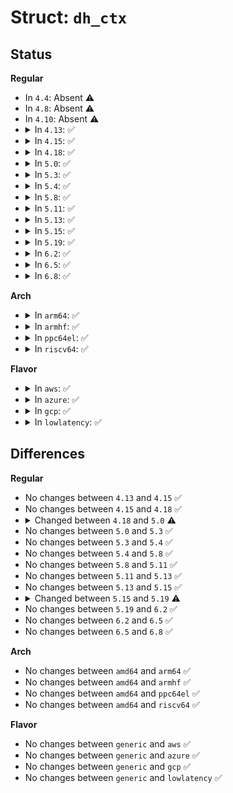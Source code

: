 # Struct: <code>dh_ctx</code>

## Status
<b>Regular</b>
<ul>
<li>
In <code>4.4</code>: Absent ⚠️
</li>
<li>
In <code>4.8</code>: Absent ⚠️
</li>
<li>
In <code>4.10</code>: Absent ⚠️
</li>
<li>
<details>
<summary>In <code>4.13</code>: ✅</summary>

```c
struct dh_ctx {
    MPI p;
    MPI g;
    MPI xa;
};
```
</details>
</li>
<li>
<details>
<summary>In <code>4.15</code>: ✅</summary>

```c
struct dh_ctx {
    MPI p;
    MPI g;
    MPI xa;
};
```
</details>
</li>
<li>
<details>
<summary>In <code>4.18</code>: ✅</summary>

```c
struct dh_ctx {
    MPI p;
    MPI g;
    MPI xa;
};
```
</details>
</li>
<li>
<details>
<summary>In <code>5.0</code>: ✅</summary>

```c
struct dh_ctx {
    MPI p;
    MPI q;
    MPI g;
    MPI xa;
};
```
</details>
</li>
<li>
<details>
<summary>In <code>5.3</code>: ✅</summary>

```c
struct dh_ctx {
    MPI p;
    MPI q;
    MPI g;
    MPI xa;
};
```
</details>
</li>
<li>
<details>
<summary>In <code>5.4</code>: ✅</summary>

```c
struct dh_ctx {
    MPI p;
    MPI q;
    MPI g;
    MPI xa;
};
```
</details>
</li>
<li>
<details>
<summary>In <code>5.8</code>: ✅</summary>

```c
struct dh_ctx {
    MPI p;
    MPI q;
    MPI g;
    MPI xa;
};
```
</details>
</li>
<li>
<details>
<summary>In <code>5.11</code>: ✅</summary>

```c
struct dh_ctx {
    MPI p;
    MPI q;
    MPI g;
    MPI xa;
};
```
</details>
</li>
<li>
<details>
<summary>In <code>5.13</code>: ✅</summary>

```c
struct dh_ctx {
    MPI p;
    MPI q;
    MPI g;
    MPI xa;
};
```
</details>
</li>
<li>
<details>
<summary>In <code>5.15</code>: ✅</summary>

```c
struct dh_ctx {
    MPI p;
    MPI q;
    MPI g;
    MPI xa;
};
```
</details>
</li>
<li>
<details>
<summary>In <code>5.19</code>: ✅</summary>

```c
struct dh_ctx {
    MPI p;
    MPI g;
    MPI xa;
};
```
</details>
</li>
<li>
<details>
<summary>In <code>6.2</code>: ✅</summary>

```c
struct dh_ctx {
    MPI p;
    MPI g;
    MPI xa;
};
```
</details>
</li>
<li>
<details>
<summary>In <code>6.5</code>: ✅</summary>

```c
struct dh_ctx {
    MPI p;
    MPI g;
    MPI xa;
};
```
</details>
</li>
<li>
<details>
<summary>In <code>6.8</code>: ✅</summary>

```c
struct dh_ctx {
    MPI p;
    MPI g;
    MPI xa;
};
```
</details>
</li>
</ul>
<b>Arch</b>
<ul>
<li>
<details>
<summary>In <code>arm64</code>: ✅</summary>

```c
struct dh_ctx {
    MPI p;
    MPI q;
    MPI g;
    MPI xa;
};
```
</details>
</li>
<li>
<details>
<summary>In <code>armhf</code>: ✅</summary>

```c
struct dh_ctx {
    MPI p;
    MPI q;
    MPI g;
    MPI xa;
};
```
</details>
</li>
<li>
<details>
<summary>In <code>ppc64el</code>: ✅</summary>

```c
struct dh_ctx {
    MPI p;
    MPI q;
    MPI g;
    MPI xa;
};
```
</details>
</li>
<li>
<details>
<summary>In <code>riscv64</code>: ✅</summary>

```c
struct dh_ctx {
    MPI p;
    MPI q;
    MPI g;
    MPI xa;
};
```
</details>
</li>
</ul>
<b>Flavor</b>
<ul>
<li>
<details>
<summary>In <code>aws</code>: ✅</summary>

```c
struct dh_ctx {
    MPI p;
    MPI q;
    MPI g;
    MPI xa;
};
```
</details>
</li>
<li>
<details>
<summary>In <code>azure</code>: ✅</summary>

```c
struct dh_ctx {
    MPI p;
    MPI q;
    MPI g;
    MPI xa;
};
```
</details>
</li>
<li>
<details>
<summary>In <code>gcp</code>: ✅</summary>

```c
struct dh_ctx {
    MPI p;
    MPI q;
    MPI g;
    MPI xa;
};
```
</details>
</li>
<li>
<details>
<summary>In <code>lowlatency</code>: ✅</summary>

```c
struct dh_ctx {
    MPI p;
    MPI q;
    MPI g;
    MPI xa;
};
```
</details>
</li>
</ul>

## Differences
<b>Regular</b>
<ul>
<li>
No changes between <code>4.13</code> and <code>4.15</code> ✅
</li>
<li>
No changes between <code>4.15</code> and <code>4.18</code> ✅
</li>
<li>
<details>
<summary>Changed between <code>4.18</code> and <code>5.0</code> ⚠️</summary>
<ul>
<li>
<b>Field added. </b>
<code>MPI q</code>
</li>
</ul>
</details>
</li>
<li>
No changes between <code>5.0</code> and <code>5.3</code> ✅
</li>
<li>
No changes between <code>5.3</code> and <code>5.4</code> ✅
</li>
<li>
No changes between <code>5.4</code> and <code>5.8</code> ✅
</li>
<li>
No changes between <code>5.8</code> and <code>5.11</code> ✅
</li>
<li>
No changes between <code>5.11</code> and <code>5.13</code> ✅
</li>
<li>
No changes between <code>5.13</code> and <code>5.15</code> ✅
</li>
<li>
<details>
<summary>Changed between <code>5.15</code> and <code>5.19</code> ⚠️</summary>
<ul>
<li>
<b>Field removed. </b>
<code>MPI q</code>
</li>
</ul>
</details>
</li>
<li>
No changes between <code>5.19</code> and <code>6.2</code> ✅
</li>
<li>
No changes between <code>6.2</code> and <code>6.5</code> ✅
</li>
<li>
No changes between <code>6.5</code> and <code>6.8</code> ✅
</li>
</ul>
<b>Arch</b>
<ul>
<li>
No changes between <code>amd64</code> and <code>arm64</code> ✅
</li>
<li>
No changes between <code>amd64</code> and <code>armhf</code> ✅
</li>
<li>
No changes between <code>amd64</code> and <code>ppc64el</code> ✅
</li>
<li>
No changes between <code>amd64</code> and <code>riscv64</code> ✅
</li>
</ul>
<b>Flavor</b>
<ul>
<li>
No changes between <code>generic</code> and <code>aws</code> ✅
</li>
<li>
No changes between <code>generic</code> and <code>azure</code> ✅
</li>
<li>
No changes between <code>generic</code> and <code>gcp</code> ✅
</li>
<li>
No changes between <code>generic</code> and <code>lowlatency</code> ✅
</li>
</ul>
